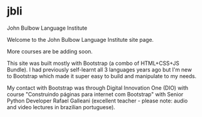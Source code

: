# jbli
John Bulbow Language Institute

Welcome to the John Bulbow Language Institute site page.

More courses are be adding soon.

This site was built mostly with Bootstrap (a combo of HTML+CSS+JS Bundle). I had previously self-learnt all 3 languages years ago but I'm new to Bootstrap which made it super easy to build and manipulate to my needs.

My contact with Bootstrap was through Digital Innovation One (DIO) with course "Construindo páginas para internet com Bootstrap" with Senior Python Developer Rafael Galleani (excellent teacher - please note: audio and video lectures in brazilian portuguese).
